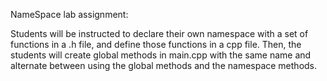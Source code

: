 NameSpace lab assignment:

Students will be instructed to declare their own namespace with a set of functions in a .h file, and define those functions in a cpp file. Then, the students will create global methods in main.cpp with the same name and alternate between using the global methods and the namespace methods. 